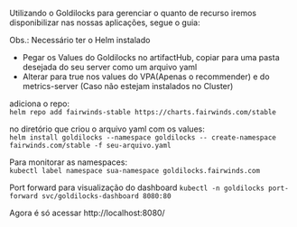 Utilizando o Goldilocks para gerenciar o quanto de recurso iremos disponibilizar nas nossas aplicações, segue o guia:

Obs.: Necessário ter o Helm instalado

- Pegar os Values do Goldilocks no artifactHub, copiar para uma pasta desejada do seu server como um arquivo yaml
- Alterar para true nos values do VPA(Apenas o recommender) e do metrics-server (Caso não estejam instalados no Cluster)

adiciona o repo:                  
```helm repo add fairwinds-stable https://charts.fairwinds.com/stable```

no diretório que criou o arquivo yaml com os values:                    
```helm install goldilocks --namespace goldilocks -- create-namespace fairwinds.com/stable -f seu-arquivo.yaml```

Para monitorar as namespaces:                                                    
```kubectl label namespace sua-namespace goldilocks.fairwinds.com```

Port forward para visualização do dashboard
```kubectl -n goldilocks port-forward svc/goldilocks-dashboard 8080:80```

Agora é só acessar http://localhost:8080/
